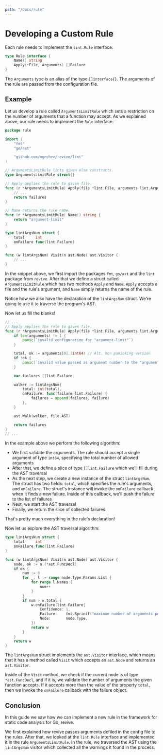 ```yaml
---
path: "/docs/rule"
---
```


# Developing a Custom Rule

Each rule needs to implement the `lint.Rule` interface:

```go
type Rule interface {
    Name() string
    Apply(*File, Arguments) []Failure
}
```

The `Arguments` type is an alias of the type `[]interface{}`. The arguments of the rule are passed from the configuration file.

## Example

Let us develop a rule called `ArgumentsLimitRule` which sets a restriction on the number of arguments that a function may accept. As we explained above, our rule needs to implement the `Rule` interface:

```go
package rule

import (
    "fmt"
    "go/ast"

    "github.com/mgechev/revive/lint"
)

// ArgumentsLimitRule lints given else constructs.
type ArgumentsLimitRule struct{}

// Apply applies the rule to given file.
func (r *ArgumentsLimitRule) Apply(file *lint.File, arguments lint.Arguments) []lint.Failure {
    // ...
    return failures
}

// Name returns the rule name.
func (r *ArgumentsLimitRule) Name() string {
    return "argument-limit"
}

type lintArgsNum struct {
    total     int
    onFailure func(lint.Failure)
}

func (w lintArgsNum) Visit(n ast.Node) ast.Visitor {
    // ...
}
```

In the snippet above, we first import the packages `fmt`, `go/ast` and the `lint` package from `revive`. After that we define a struct called `ArgumentsLimitRule` which has two methods `Apply` and `Name`. `Apply` accepts a file and the rule's argument, and `Name` simply returns the name of the rule.

Notice how we also have the declaration of the `lintArgsNum` struct. We're going to use it to traverse the program's AST.

Now let us fill the blanks!

```go
// ...
// Apply applies the rule to given file.
func (r *ArgumentsLimitRule) Apply(file *lint.File, arguments lint.Arguments) []lint.Failure {
    if len(arguments) != 1 {
        panic(`invalid configuration for "argument-limit"`)
    }

    total, ok := arguments[0].(int64) // Alt. non panicking version
    if !ok {
        panic(`invalid value passed as argument number to the "argument-list" rule`)
    }

    var failures []lint.Failure

    walker := lintArgsNum{
        total: int(total),
        onFailure: func(failure lint.Failure) {
            failures = append(failures, failure)
        },
    }

    ast.Walk(walker, file.AST)

    return failures
}
// ...
```

In the example above we perform the following algorithm:

- We first validate the arguments. The rule should accept a single argument of type `int64`, specifying the total number of allowed arguments
- After that, we define a slice of type `[]lint.Failure` which we'll fill during the AST traversal
- As the next step, we create a new instance of the struct `lintArgsNum`. The struct has two fields: `total`, which specifies the rule's arguments, and `onFailure`. The struct's instance will invoke the `onFailure` callback when it finds a new failure. Inside of this callback, we'll push the failure to the list of failures
- Next, we start the AST traversal
- Finally, we return the slice of collected failures

That's pretty much everything in the rule's declaration!

Now let us explore the AST traversal algorithm:

```go
type lintArgsNum struct {
    total     int
    onFailure func(lint.Failure)
}

func (w lintArgsNum) Visit(n ast.Node) ast.Visitor {
    node, ok := n.(*ast.FuncDecl)
    if ok {
        num := 0
        for _, l := range node.Type.Params.List {
            for range l.Names {
                num++
            }
        }
        if num > w.total {
            w.onFailure(lint.Failure{
                Confidence: 1,
                Failure:    fmt.Sprintf("maximum number of arguments per function exceeded; max %d but got %d", w.total, num),
                Node:       node.Type,
            })
            return w
        }
    }
    return w
}
```

The `lintArgsNum` struct implements the `ast.Visitor` interface, which means that it has a method called `Visit` which accepts an `ast.Node` and returns an `ast.Visitor`.

Inside of the `Visit` method, we check if the current node is of type `*ast.FuncDecl`, and if it is, we validate the number of arguments the given function accepts. If it accepts more than the value of the property `total`, then we invoke the `onFailure` callback with the failure object.

## Conclusion

In this guide we saw how we can implement a new rule in the framework for static code analysis for Go, revive.

We first explained how revive passes arguments defiled in the config file to the rules. After that, we looked at the `lint.Rule` interface and implemented it in the rule `ArgumentsLimitRule`. In the rule, we traversed the AST using the `lintArgsNum` visitor which collected all the warnings it found in the process.

